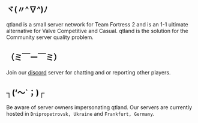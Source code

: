 ## ヾ(〃^∇^)ﾉ
qtland is a small server network for Team Fortress 2 and is an 1-1 ultimate alternative for Valve Competitive and Casual. qtland is the solution for the Community server quality problem.

## （ミ￣ー￣ミ）
Join our [discord](https://discord.gg/SrGFEHXWX4) server for chatting and or reporting other players.

## ┐(‘～`；)┌
Be aware of server owners impersonating qtland. Our servers are currently hosted in `Dnipropetrovsk, Ukraine` and `Frankfurt, Germany`.
